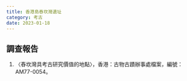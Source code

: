 ```yaml
---
title: 香港島舂坎灣遺址
category: 考古
date: 2023-01-18
---
```

## 調查報告
1. 〈舂坎灣具考古研究價值的地點〉，香港：古物古蹟辦事處檔案，編號：AM77-0054。